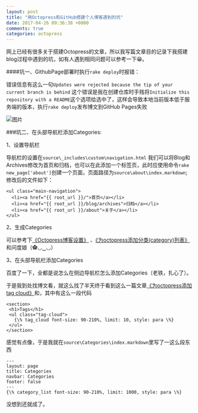 ```yaml
---
layout: post
title: "用Octopress和GitHub搭建个人博客遇到的坑"
date: 2017-04-26 09:36:38 +0800
comments: true
categories: octopress
---
```

网上已经有很多关于搭建Octopress的文章，所以我写篇文章目的记录下我搭建blog过程中遇到的坑，如有人遇到相同问题可以参考一下😁。<!--more-->


####坑一、GithubPage部署时执行```rake deploy```时报错：

错误信息有这么一句```Updates were rejected because the tip of your current branch is behind```
这个错误是我在创建仓库时手贱将```Initialize this repository with a README```这个选项给选中了，这样会导致本地当前版本低于服务端的版本，执行```rake deploy```发布博文到GitHub Pages失败

 ![图片](https://haifengwei.github.io/images/Snip20170426_2.png)
 

###坑二、在头部导航栏添加Categories:
 
1、设置导航栏

导航栏的设置在```source\_includes\custom\navigation.html```
我们可以将Blog和Archives修改为首页和归档，也可以在此添加一个标签页，此时应使用命令```rake new_page['about']```创建一个页面，页面路径为```source\about\index.markdown```;
修改后的文件如下：

```
<ul class="main-navigation"> 
  <li><a href="{{ root_url }}/">首页</a></li> 
  <li><a href="{{ root_url }}/blog/archives">归档</a></li> 
  <li><a href="{{ root_url }}/about">关于</a></li> 
</ul>
```

2、生成Categories

可以参考下[《Octopress博客设置》](http://fwhyy.com/2013/05/octopress-blog-setting/) 、[《为octopress添加分类(category)列表》](http://codemacro.com/2012/07/18/add-category-list-to-octopress/)和问度娘（✿◡‿◡）
 
3、在头部导航栏添加Categories

百度了一下，全都是说怎么在侧边导航栏怎么添加Categories（老铁，扎心了）。

于是我到处找博文看，就这么找了半天终于看到这么一篇文章[《为octopress添加tag cloud》](http://codemacro.com/2012/07/18/add-tag-to-octopress/)和，其中有这么一段代码
 
 		
 ```
 <section>
  <h1>Tags</h1>
  <ul class="tag-cloud">
    {\% tag_cloud font-size: 90-210%, limit: 10, style: para \%}
  </ul>
</section>
 ```
 感觉有点像，于是我就在```source\Categories\index.markdown```里写了一这么段东西

```
---
layout: page
title: Categories
navbar: Categories
footer: false
---
{\% category_list font-size: 90-210%, limit: 1000, style: para \%}
```


没想到还就成了。